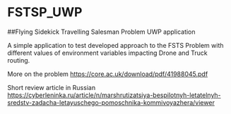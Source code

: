 # FSTSP_UWP
##Flying Sidekick Travelling Salesman Problem UWP application

A simple application to test developed approach to the FSTS Problem with different values of environment variables impacting Drone and Truck routing. 

More on the problem https://core.ac.uk/download/pdf/41988045.pdf

Short review article in Russian https://cyberleninka.ru/article/n/marshrutizatsiya-bespilotnyh-letatelnyh-sredstv-zadacha-letayuschego-pomoschnika-kommivoyazhera/viewer

